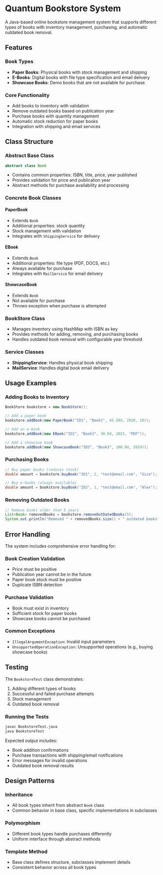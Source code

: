 # Quantum Bookstore System

A Java-based online bookstore management system that supports different types of books with inventory management, purchasing, and automatic outdated book removal.

## Features

### Book Types
- **Paper Books**: Physical books with stock management and shipping
- **E-Books**: Digital books with file type specification and email delivery
- **Showcase Books**: Demo books that are not available for purchase

### Core Functionality
- Add books to inventory with validation
- Remove outdated books based on publication year
- Purchase books with quantity management
- Automatic stock reduction for paper books
- Integration with shipping and email services

## Class Structure

### Abstract Base Class
```java
abstract class Book
```
- Contains common properties: ISBN, title, price, year published
- Provides validation for price and publication year
- Abstract methods for purchase availability and processing

### Concrete Book Classes

#### PaperBook
- Extends `Book`
- Additional properties: stock quantity
- Stock management with validation
- Integrates with `ShippingService` for delivery

#### EBook
- Extends `Book`
- Additional properties: file type (PDF, DOCS, etc.)
- Always available for purchase
- Integrates with `MailService` for email delivery

#### ShowcaseBook
- Extends `Book`
- Not available for purchase
- Throws exception when purchase is attempted

### BookStore Class
- Manages inventory using HashMap with ISBN as key
- Provides methods for adding, removing, and purchasing books
- Handles outdated book removal with configurable year threshold

### Service Classes
- **ShippingService**: Handles physical book shipping
- **MailService**: Handles digital book email delivery

## Usage Examples

### Adding Books to Inventory
```java
BookStore bookstore = new BookStore();

// Add a paper book
bookstore.addBook(new PaperBook("ID1", "Book1", 45.50d, 2020, 10));

// Add an e-book
bookstore.addBook(new EBook("ID2", "Book2", 30.0d, 2023, "PDF"));

// Add a showcase book
bookstore.addBook(new ShowcaseBook("ID3", "Book3", 100.0d, 2024));
```

### Purchasing Books
```java
// Buy paper books (reduces stock)
double amount = bookstore.buyBook("ID1", 2, "test@email.com", "Giza");

// Buy e-books (always available)
double amount = bookstore.buyBook("ID2", 1, "test@email.com", "Alex");
```

### Removing Outdated Books
```java
// Remove books older than 5 years
List<Book> removedBooks = bookstore.removeOutDatedBooks(5);
System.out.println("Removed " + removedBooks.size() + " outdated books");
```

## Error Handling

The system includes comprehensive error handling for:

### Book Creation Validation
- Price must be positive
- Publication year cannot be in the future
- Paper book stock must be positive
- Duplicate ISBN detection

### Purchase Validation
- Book must exist in inventory
- Sufficient stock for paper books
- Showcase books cannot be purchased

### Common Exceptions
- `IllegalArgumentException`: Invalid input parameters
- `UnsupportedOperationException`: Unsupported operations (e.g., buying showcase books)

## Testing

The `BookstoreTest` class demonstrates:
1. Adding different types of books
2. Successful and failed purchase attempts
3. Stock management
4. Outdated book removal

### Running the Tests
```bash
javac BookstoreTest.java
java BookstoreTest
```

Expected output includes:
- Book addition confirmations
- Purchase transactions with shipping/email notifications
- Error messages for invalid operations
- Outdated book removal results

## Design Patterns

### Inheritance
- All book types inherit from abstract `Book` class
- Common behavior in base class, specific implementations in subclasses

### Polymorphism
- Different book types handle purchases differently
- Uniform interface through abstract methods

### Template Method
- Base class defines structure, subclasses implement details
- Consistent behavior across all book types